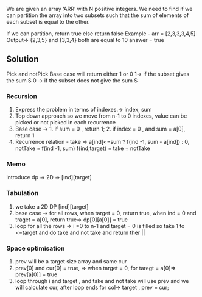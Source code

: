 We are given an array ‘ARR’ with N positive integers. We need to find if we can partition the array into two subsets such that the sum of elements of each subset is equal to the other.

If we can partition, return true else return false
Example -
arr = [2,3,3,3,4,5] 
Output=> {2,3,5} and {3,3,4} both are equal to 10
answer = true


## Solution 
Pick and notPick 
Base case will return either 1 or 0
1-> if the subset gives the sum S
0 -> if the subset does not give the sum S

### Recursion
1. Express the problem in terms of indexes.-> index, sum
2. Top down approach so we move from n-1 to 0 indexes, value can be picked or not picked in each recurrence
3. Base case -> 1. if sum = 0 , return 1;
                2. if index = 0 , and sum = a[0], return 1
4. Recurrence relation - take => a[ind]<=sum ? f(ind -1, sum - a[ind]) : 0,
 notTake = f(ind -1, sum)
   f(ind,target) = take + notTake

### Memo
introduce dp => 2D => [ind][target]

### Tabulation
1. we take a 2D DP [ind][target]
2. base case -> for all rows, when target = 0, return true, when ind = 0 and traget = a[0], return true=> dp[0][a[0]] = true
3. loop for all the rows => i =0 to  n-1 and target = 0 is filled so take 1 to  <=target and do take and not take and return ther ||

### Space optimisation
1. prev will be a target size array and same cur 
2. prev[0] and cur[0] = true, => when target = 0, for taregt = a[0]=> prev[a[0]] = true
3. loop through i and target , and take and not take will use prev and we will calculate cur,
   after loop ends for col-> target , prev = cur;